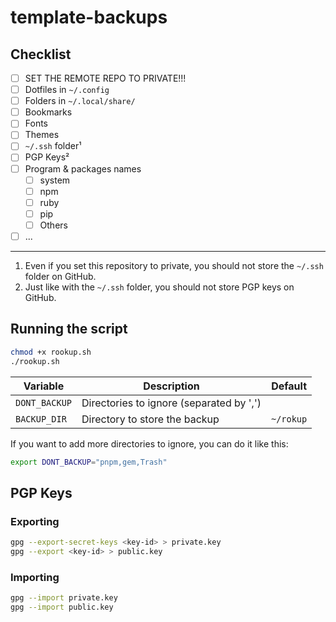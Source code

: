 # template-backups

## Checklist

- [ ] SET THE REMOTE REPO TO PRIVATE!!!
- [ ] Dotfiles in `~/.config`
- [ ] Folders in `~/.local/share/`
- [ ] Bookmarks
- [ ] Fonts
- [ ] Themes
- [ ] `~/.ssh` folder¹
- [ ] PGP Keys²
- [ ] Program & packages names
  - [ ] system
  - [ ] npm
  - [ ] ruby
  - [ ] pip
  - [ ] Others
- [ ] ...

---
1. Even if you set this repository to private, you should not store the `~/.ssh` folder on GitHub.
2. Just like with the `~/.ssh` folder, you should not store PGP keys on GitHub.

## Running the script

```bash
chmod +x rookup.sh
./rookup.sh
```

|Variable|Description|Default|
|---|---|---|
|`DONT_BACKUP`|Directories to ignore (separated by ',')||
|`BACKUP_DIR`|Directory to store the backup|`~/rokup`|

If you want to add more directories to ignore, you can do it like this:

```bash
export DONT_BACKUP="pnpm,gem,Trash"
```

## PGP Keys

### Exporting

```bash
gpg --export-secret-keys <key-id> > private.key
gpg --export <key-id> > public.key
```

### Importing

```bash
gpg --import private.key
gpg --import public.key
```